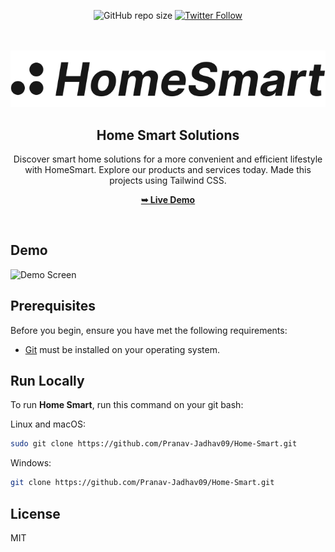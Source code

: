 <div align="center">

![GitHub repo size](https://img.shields.io/github/repo-size/Pranav-Jadhav09/Home-Smart)
[![Twitter Follow](https://img.shields.io/twitter/follow/Pranav_Jadhav09?style=social)](https://twitter.com/Pranav_Jadhav09)

<br />
<br />

<img src="./build/assets/logo.svg" style="width: 150">

<h2 align="center">Home Smart Solutions</h2>
Discover smart home solutions for a more convenient and efficient lifestyle with HomeSmart. Explore our products and services today. Made this projects using Tailwind CSS.

<a href="https://home-smart-website.onrender.com/"><strong>➥ Live Demo</strong></a>

</div>

<br />

## Demo

![Demo Screen](https://cdn3.f-cdn.com//files/download/200826275/dark%20rocket.png?width=780&height=382&fit=crop "Desktop Demo")

## Prerequisites

Before you begin, ensure you have met the following requirements:

- [Git](https://git-scm.com/downloads "Download Git") must be installed on your operating system.

## Run Locally

To run **Home Smart**, run this command on your git bash:

Linux and macOS:

```bash
sudo git clone https://github.com/Pranav-Jadhav09/Home-Smart.git
```

Windows:

```bash
git clone https://github.com/Pranav-Jadhav09/Home-Smart.git
```

## License

MIT
